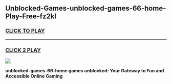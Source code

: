 
## Unblocked-Games-unblocked-games-66-home-Play-Free-fz2kl
<h3>
<a href="https://premium76.site?title=unblocked-games-66-home&ref=15A">CLICK TO PLAY</a></h3>
<hr>

<h3>
<a href="https://premium76.site?title=unblocked-games-66-home&ref=15A">CLICK 2 PLAY</a>
  
</h3>

<a href="https://premium76.site?title=unblocked-games-66-home&ref=15A"><img src="https://clearcache.store/games.png"></a>


**unblocked-games-66-home games unblocked: Your Gateway to Fun and Accessible Online Gaming**
